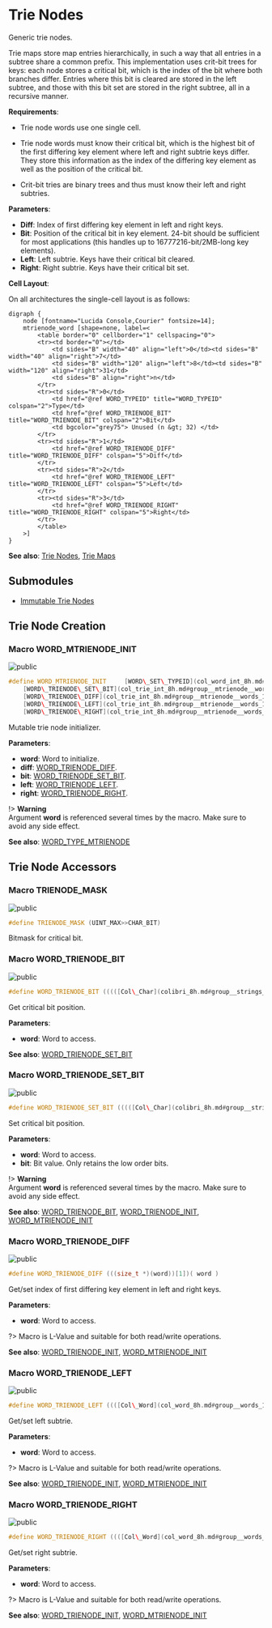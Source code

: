 <a id="group__mtrienode__words"></a>
# Trie Nodes



Generic trie nodes.





Trie maps store map entries hierarchically, in such a way that all entries in a subtree share a common prefix. This implementation uses crit-bit trees for keys: each node stores a critical bit, which is the index of the bit where both branches differ. Entries where this bit is cleared are stored in the left subtree, and those with this bit set are stored in the right subtree, all in a recursive manner.






**Requirements**:


* Trie node words use one single cell.

* Trie node words must know their critical bit, which is the highest bit of the first differing key element where left and right subtrie keys differ. They store this information as the index of the differing key element as well as the position of the critical bit.

* Crit-bit tries are binary trees and thus must know their left and right subtries.


**Parameters**:

* **Diff**: Index of first differing key element in left and right keys.
* **Bit**: Position of the critical bit in key element. 24-bit should be sufficient for most applications (this handles up to 16777216-bit/2MB-long key elements).
* **Left**: Left subtrie. Keys have their critical bit cleared.
* **Right**: Right subtrie. Keys have their critical bit set.


**Cell Layout**:

On all architectures the single-cell layout is as follows:


    digraph {
        node [fontname="Lucida Console,Courier" fontsize=14];
        mtrienode_word [shape=none, label=<
            <table border="0" cellborder="1" cellspacing="0">
            <tr><td border="0"></td>
                <td sides="B" width="40" align="left">0</td><td sides="B" width="40" align="right">7</td>
                <td sides="B" width="120" align="left">8</td><td sides="B" width="120" align="right">31</td>
                <td sides="B" align="right">n</td>
            </tr>
            <tr><td sides="R">0</td>
                <td href="@ref WORD_TYPEID" title="WORD_TYPEID" colspan="2">Type</td>
                <td href="@ref WORD_TRIENODE_BIT" title="WORD_TRIENODE_BIT" colspan="2">Bit</td>
                <td bgcolor="grey75"> Unused (n &gt; 32) </td>
            </tr>
            <tr><td sides="R">1</td>
                <td href="@ref WORD_TRIENODE_DIFF" title="WORD_TRIENODE_DIFF" colspan="5">Diff</td>
            </tr>
            <tr><td sides="R">2</td>
                <td href="@ref WORD_TRIENODE_LEFT" title="WORD_TRIENODE_LEFT" colspan="5">Left</td>
            </tr>
            <tr><td sides="R">3</td>
                <td href="@ref WORD_TRIENODE_RIGHT" title="WORD_TRIENODE_RIGHT" colspan="5">Right</td>
            </tr>
            </table>
        >]
    }
    









**See also**: [Trie Nodes](group__mtrienode__words.md#group__mtrienode__words), [Trie Maps](group__triemap__words.md#group__triemap__words)

## Submodules

* [Immutable Trie Nodes](group__trienode__words.md#group__trienode__words)

## Trie Node Creation

<a id="group__mtrienode__words_1ga2824a0cd8faf2335bb228fdfd43be612"></a>
### Macro WORD\_MTRIENODE\_INIT

![][public]

```cpp
#define WORD_MTRIENODE_INIT     [WORD\_SET\_TYPEID](col_word_int_8h.md#group__predefined__words_1ga52822cf424704829e60b112fe03614b6)((word), [WORD\_TYPE\_MTRIENODE](col_word_int_8h.md#group__words_1ga20d128dd2702743f2027be54817f2275)); \
    [WORD\_TRIENODE\_SET\_BIT](col_trie_int_8h.md#group__mtrienode__words_1ga4b49795cbbe35d01e5dd00f97eb98004)((word), (bit)); \
    [WORD\_TRIENODE\_DIFF](col_trie_int_8h.md#group__mtrienode__words_1ga4e2885eb03b3f4575cb80e7e84ed1b7b)(word) = (diff); \
    [WORD\_TRIENODE\_LEFT](col_trie_int_8h.md#group__mtrienode__words_1ga96a098f14e33a0759a9962e567084a0a)(word) = (left); \
    [WORD\_TRIENODE\_RIGHT](col_trie_int_8h.md#group__mtrienode__words_1gaf58f69b75b276cb0b1dbdc54e94e31ad)(word) = (right);( word ,diff ,bit ,left ,right )
```

Mutable trie node initializer.

**Parameters**:

* **word**: Word to initialize.
* **diff**: [WORD\_TRIENODE\_DIFF](col_trie_int_8h.md#group__mtrienode__words_1ga4e2885eb03b3f4575cb80e7e84ed1b7b).
* **bit**: [WORD\_TRIENODE\_SET\_BIT](col_trie_int_8h.md#group__mtrienode__words_1ga4b49795cbbe35d01e5dd00f97eb98004).
* **left**: [WORD\_TRIENODE\_LEFT](col_trie_int_8h.md#group__mtrienode__words_1ga96a098f14e33a0759a9962e567084a0a).
* **right**: [WORD\_TRIENODE\_RIGHT](col_trie_int_8h.md#group__mtrienode__words_1gaf58f69b75b276cb0b1dbdc54e94e31ad).


!> **Warning** \
Argument **word** is referenced several times by the macro. Make sure to avoid any side effect.



**See also**: [WORD\_TYPE\_MTRIENODE](col_word_int_8h.md#group__words_1ga20d128dd2702743f2027be54817f2275)



## Trie Node Accessors

<a id="group__mtrienode__words_1ga0f92a981e564bc1571f652022029528e"></a>
### Macro TRIENODE\_MASK

![][public]

```cpp
#define TRIENODE_MASK (UINT_MAX>>CHAR_BIT)
```

Bitmask for critical bit.





<a id="group__mtrienode__words_1gaf6b550343f8cf97aaf951a68640695ec"></a>
### Macro WORD\_TRIENODE\_BIT

![][public]

```cpp
#define WORD_TRIENODE_BIT (((([Col\_Char](colibri_8h.md#group__strings_1gab42ee0cd75b78280e412fa5bae5eb862) *)(word))[0])&[TRIENODE\_MASK](col_trie_int_8h.md#group__mtrienode__words_1ga0f92a981e564bc1571f652022029528e))( word )
```

Get critical bit position.

**Parameters**:

* **word**: Word to access.



**See also**: [WORD\_TRIENODE\_SET\_BIT](col_trie_int_8h.md#group__mtrienode__words_1ga4b49795cbbe35d01e5dd00f97eb98004)



<a id="group__mtrienode__words_1ga4b49795cbbe35d01e5dd00f97eb98004"></a>
### Macro WORD\_TRIENODE\_SET\_BIT

![][public]

```cpp
#define WORD_TRIENODE_SET_BIT (((([Col\_Char](colibri_8h.md#group__strings_1gab42ee0cd75b78280e412fa5bae5eb862) *)(word))[0])&=~[TRIENODE\_MASK](col_trie_int_8h.md#group__mtrienode__words_1ga0f92a981e564bc1571f652022029528e),((([Col\_Char](colibri_8h.md#group__strings_1gab42ee0cd75b78280e412fa5bae5eb862) *)(word))[0])|=((bit)&[TRIENODE\_MASK](col_trie_int_8h.md#group__mtrienode__words_1ga0f92a981e564bc1571f652022029528e)))( word ,bit )
```

Set critical bit position.

**Parameters**:

* **word**: Word to access.
* **bit**: Bit value. Only retains the low order bits.


!> **Warning** \
Argument **word** is referenced several times by the macro. Make sure to avoid any side effect.





**See also**: [WORD\_TRIENODE\_BIT](col_trie_int_8h.md#group__mtrienode__words_1gaf6b550343f8cf97aaf951a68640695ec), [WORD\_TRIENODE\_INIT](col_trie_int_8h.md#group__trienode__words_1gaa2668e0b8ee0e48846bd5816f8b817d6), [WORD\_MTRIENODE\_INIT](col_trie_int_8h.md#group__mtrienode__words_1ga2824a0cd8faf2335bb228fdfd43be612)



<a id="group__mtrienode__words_1ga4e2885eb03b3f4575cb80e7e84ed1b7b"></a>
### Macro WORD\_TRIENODE\_DIFF

![][public]

```cpp
#define WORD_TRIENODE_DIFF (((size_t *)(word))[1])( word )
```

Get/set index of first differing key element in left and right keys.

**Parameters**:

* **word**: Word to access.


?> Macro is L-Value and suitable for both read/write operations.




**See also**: [WORD\_TRIENODE\_INIT](col_trie_int_8h.md#group__trienode__words_1gaa2668e0b8ee0e48846bd5816f8b817d6), [WORD\_MTRIENODE\_INIT](col_trie_int_8h.md#group__mtrienode__words_1ga2824a0cd8faf2335bb228fdfd43be612)



<a id="group__mtrienode__words_1ga96a098f14e33a0759a9962e567084a0a"></a>
### Macro WORD\_TRIENODE\_LEFT

![][public]

```cpp
#define WORD_TRIENODE_LEFT ((([Col\_Word](col_word_8h.md#group__words_1gadb626f9e195212e4fdfba7df154ad043) *)(word))[2])( word )
```

Get/set left subtrie.

**Parameters**:

* **word**: Word to access.


?> Macro is L-Value and suitable for both read/write operations.




**See also**: [WORD\_TRIENODE\_INIT](col_trie_int_8h.md#group__trienode__words_1gaa2668e0b8ee0e48846bd5816f8b817d6), [WORD\_MTRIENODE\_INIT](col_trie_int_8h.md#group__mtrienode__words_1ga2824a0cd8faf2335bb228fdfd43be612)



<a id="group__mtrienode__words_1gaf58f69b75b276cb0b1dbdc54e94e31ad"></a>
### Macro WORD\_TRIENODE\_RIGHT

![][public]

```cpp
#define WORD_TRIENODE_RIGHT ((([Col\_Word](col_word_8h.md#group__words_1gadb626f9e195212e4fdfba7df154ad043) *)(word))[3])( word )
```

Get/set right subtrie.

**Parameters**:

* **word**: Word to access.


?> Macro is L-Value and suitable for both read/write operations.




**See also**: [WORD\_TRIENODE\_INIT](col_trie_int_8h.md#group__trienode__words_1gaa2668e0b8ee0e48846bd5816f8b817d6), [WORD\_MTRIENODE\_INIT](col_trie_int_8h.md#group__mtrienode__words_1ga2824a0cd8faf2335bb228fdfd43be612)



[public]: https://img.shields.io/badge/-public-brightgreen (public)
[C++]: https://img.shields.io/badge/language-C%2B%2B-blue (C++)
[private]: https://img.shields.io/badge/-private-red (private)
[Markdown]: https://img.shields.io/badge/language-Markdown-blue (Markdown)
[static]: https://img.shields.io/badge/-static-lightgrey (static)